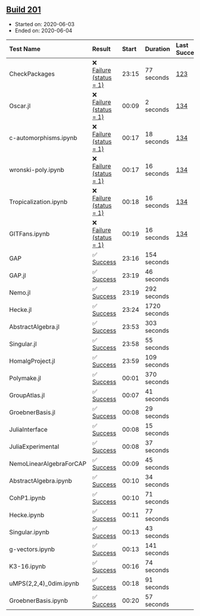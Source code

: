 ## [Build 201](https://oscarci.mathematik.uni-kl.de/job/oscar-stable/201/)

* Started on: 2020-06-03
* Ended on: 2020-06-04

| Test Name    | Result | Start | Duration | Last Success | First Failure |
|:-------------|:-------|:------|:---------|:-------------|:--------------|
| CheckPackages | ❌ [Failure (status = 1)](https://oscarci.mathematik.uni-kl.de/job/oscar-stable/201/artifact/logs/build-201/CheckPackages.log) | 23:15 | 77 seconds | [123](https://oscarci.mathematik.uni-kl.de/job/oscar-stable/123/) | [124](https://oscarci.mathematik.uni-kl.de/job/oscar-stable/124/) |
| Oscar.jl | ❌ [Failure (status = 1)](https://oscarci.mathematik.uni-kl.de/job/oscar-stable/201/artifact/logs/build-201/Oscar.jl.log) | 00:09 | 2 seconds | [134](https://oscarci.mathematik.uni-kl.de/job/oscar-stable/134/) | [177](https://oscarci.mathematik.uni-kl.de/job/oscar-stable/177/) |
| c-automorphisms.ipynb | ❌ [Failure (status = 1)](https://oscarci.mathematik.uni-kl.de/job/oscar-stable/201/artifact/logs/build-201/c-automorphisms.ipynb.log) | 00:17 | 18 seconds | [134](https://oscarci.mathematik.uni-kl.de/job/oscar-stable/134/) | [177](https://oscarci.mathematik.uni-kl.de/job/oscar-stable/177/) |
| wronski-poly.ipynb | ❌ [Failure (status = 1)](https://oscarci.mathematik.uni-kl.de/job/oscar-stable/201/artifact/logs/build-201/wronski-poly.ipynb.log) | 00:17 | 16 seconds | [134](https://oscarci.mathematik.uni-kl.de/job/oscar-stable/134/) | [177](https://oscarci.mathematik.uni-kl.de/job/oscar-stable/177/) |
| Tropicalization.ipynb | ❌ [Failure (status = 1)](https://oscarci.mathematik.uni-kl.de/job/oscar-stable/201/artifact/logs/build-201/Tropicalization.ipynb.log) | 00:18 | 16 seconds | [134](https://oscarci.mathematik.uni-kl.de/job/oscar-stable/134/) | [177](https://oscarci.mathematik.uni-kl.de/job/oscar-stable/177/) |
| GITFans.ipynb | ❌ [Failure (status = 1)](https://oscarci.mathematik.uni-kl.de/job/oscar-stable/201/artifact/logs/build-201/GITFans.ipynb.log) | 00:19 | 16 seconds | [134](https://oscarci.mathematik.uni-kl.de/job/oscar-stable/134/) | [177](https://oscarci.mathematik.uni-kl.de/job/oscar-stable/177/) |
| GAP | ✅ [Success](https://oscarci.mathematik.uni-kl.de/job/oscar-stable/201/artifact/logs/build-201/GAP.log) | 23:16 | 154 seconds |  |  |
| GAP.jl | ✅ [Success](https://oscarci.mathematik.uni-kl.de/job/oscar-stable/201/artifact/logs/build-201/GAP.jl.log) | 23:19 | 46 seconds |  |  |
| Nemo.jl | ✅ [Success](https://oscarci.mathematik.uni-kl.de/job/oscar-stable/201/artifact/logs/build-201/Nemo.jl.log) | 23:19 | 292 seconds |  |  |
| Hecke.jl | ✅ [Success](https://oscarci.mathematik.uni-kl.de/job/oscar-stable/201/artifact/logs/build-201/Hecke.jl.log) | 23:24 | 1720 seconds |  |  |
| AbstractAlgebra.jl | ✅ [Success](https://oscarci.mathematik.uni-kl.de/job/oscar-stable/201/artifact/logs/build-201/AbstractAlgebra.jl.log) | 23:53 | 303 seconds |  |  |
| Singular.jl | ✅ [Success](https://oscarci.mathematik.uni-kl.de/job/oscar-stable/201/artifact/logs/build-201/Singular.jl.log) | 23:58 | 55 seconds |  |  |
| HomalgProject.jl | ✅ [Success](https://oscarci.mathematik.uni-kl.de/job/oscar-stable/201/artifact/logs/build-201/HomalgProject.jl.log) | 23:59 | 109 seconds |  |  |
| Polymake.jl | ✅ [Success](https://oscarci.mathematik.uni-kl.de/job/oscar-stable/201/artifact/logs/build-201/Polymake.jl.log) | 00:01 | 370 seconds |  |  |
| GroupAtlas.jl | ✅ [Success](https://oscarci.mathematik.uni-kl.de/job/oscar-stable/201/artifact/logs/build-201/GroupAtlas.jl.log) | 00:07 | 41 seconds |  |  |
| GroebnerBasis.jl | ✅ [Success](https://oscarci.mathematik.uni-kl.de/job/oscar-stable/201/artifact/logs/build-201/GroebnerBasis.jl.log) | 00:08 | 29 seconds |  |  |
| JuliaInterface | ✅ [Success](https://oscarci.mathematik.uni-kl.de/job/oscar-stable/201/artifact/logs/build-201/JuliaInterface.log) | 00:08 | 15 seconds |  |  |
| JuliaExperimental | ✅ [Success](https://oscarci.mathematik.uni-kl.de/job/oscar-stable/201/artifact/logs/build-201/JuliaExperimental.log) | 00:08 | 37 seconds |  |  |
| NemoLinearAlgebraForCAP | ✅ [Success](https://oscarci.mathematik.uni-kl.de/job/oscar-stable/201/artifact/logs/build-201/NemoLinearAlgebraForCAP.log) | 00:09 | 45 seconds |  |  |
| AbstractAlgebra.ipynb | ✅ [Success](https://oscarci.mathematik.uni-kl.de/job/oscar-stable/201/artifact/logs/build-201/AbstractAlgebra.ipynb.log) | 00:10 | 34 seconds |  |  |
| CohP1.ipynb | ✅ [Success](https://oscarci.mathematik.uni-kl.de/job/oscar-stable/201/artifact/logs/build-201/CohP1.ipynb.log) | 00:10 | 71 seconds |  |  |
| Hecke.ipynb | ✅ [Success](https://oscarci.mathematik.uni-kl.de/job/oscar-stable/201/artifact/logs/build-201/Hecke.ipynb.log) | 00:11 | 77 seconds |  |  |
| Singular.ipynb | ✅ [Success](https://oscarci.mathematik.uni-kl.de/job/oscar-stable/201/artifact/logs/build-201/Singular.ipynb.log) | 00:13 | 43 seconds |  |  |
| g-vectors.ipynb | ✅ [Success](https://oscarci.mathematik.uni-kl.de/job/oscar-stable/201/artifact/logs/build-201/g-vectors.ipynb.log) | 00:13 | 141 seconds |  |  |
| K3-16.ipynb | ✅ [Success](https://oscarci.mathematik.uni-kl.de/job/oscar-stable/201/artifact/logs/build-201/K3-16.ipynb.log) | 00:16 | 74 seconds |  |  |
| uMPS(2,2,4)_0dim.ipynb | ✅ [Success](https://oscarci.mathematik.uni-kl.de/job/oscar-stable/201/artifact/logs/build-201/uMPS-2-2-4-_0dim.ipynb.log) | 00:18 | 91 seconds |  |  |
| GroebnerBasis.ipynb | ✅ [Success](https://oscarci.mathematik.uni-kl.de/job/oscar-stable/201/artifact/logs/build-201/GroebnerBasis.ipynb.log) | 00:20 | 57 seconds |  |  |
